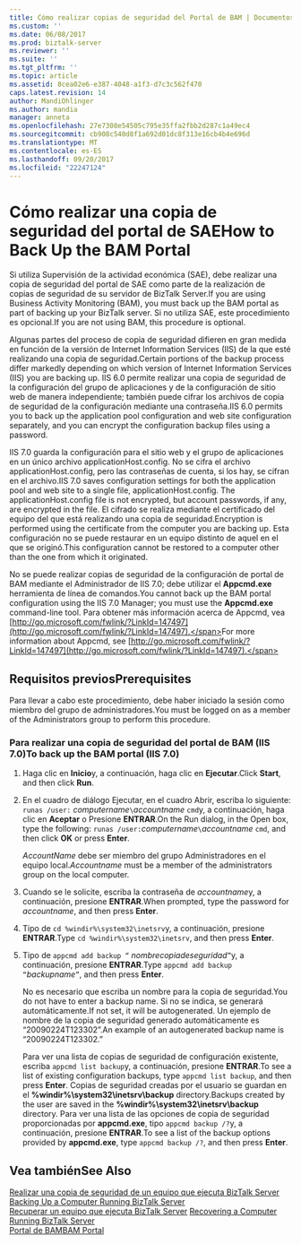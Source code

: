 ```yaml
---
title: Cómo realizar copias de seguridad del Portal de BAM | Documentos de Microsoft
ms.custom: ''
ms.date: 06/08/2017
ms.prod: biztalk-server
ms.reviewer: ''
ms.suite: ''
ms.tgt_pltfrm: ''
ms.topic: article
ms.assetid: 8cea02e6-e387-4048-a1f3-d7c3c562f470
caps.latest.revision: 14
author: MandiOhlinger
ms.author: mandia
manager: anneta
ms.openlocfilehash: 27e7308e54505c795e35ffa2fbb2d287c1a49ec4
ms.sourcegitcommit: cb908c540d8f1a692d01dc8f313e16cb4b4e696d
ms.translationtype: MT
ms.contentlocale: es-ES
ms.lasthandoff: 09/20/2017
ms.locfileid: "22247124"
---
```

# <a name="how-to-back-up-the-bam-portal"></a><span data-ttu-id="4129d-102">Cómo realizar una copia de seguridad del portal de SAE</span><span class="sxs-lookup"><span data-stu-id="4129d-102">How to Back Up the BAM Portal</span></span>
<span data-ttu-id="4129d-103">Si utiliza Supervisión de la actividad económica (SAE), debe realizar una copia de seguridad del portal de SAE como parte de la realización de copias de seguridad de su servidor de BizTalk Server.</span><span class="sxs-lookup"><span data-stu-id="4129d-103">If you are using Business Activity Monitoring (BAM), you must back up the BAM portal as part of backing up your BizTalk server.</span></span> <span data-ttu-id="4129d-104">Si no utiliza SAE, este procedimiento es opcional.</span><span class="sxs-lookup"><span data-stu-id="4129d-104">If you are not using BAM, this procedure is optional.</span></span>  
  
 <span data-ttu-id="4129d-105">Algunas partes del proceso de copia de seguridad difieren en gran medida en función de la versión de Internet Information Services (IIS) de la que esté realizando una copia de seguridad.</span><span class="sxs-lookup"><span data-stu-id="4129d-105">Certain portions of the backup process differ markedly depending on which version of Internet Information Services (IIS) you are backing up.</span></span> <span data-ttu-id="4129d-106">IIS 6.0 permite realizar una copia de seguridad de la configuración del grupo de aplicaciones y de la configuración de sitio web de manera independiente; también puede cifrar los archivos de copia de seguridad de la configuración mediante una contraseña.</span><span class="sxs-lookup"><span data-stu-id="4129d-106">IIS 6.0 permits you to back up the application pool configuration and web site configuration separately, and you can encrypt the configuration backup files using a password.</span></span>  
  
 <span data-ttu-id="4129d-107">IIS 7.0 guarda la configuración para el sitio web y el grupo de aplicaciones en un único archivo applicationHost.config. No se cifra el archivo applicationHost.config, pero las contraseñas de cuenta, si los hay, se cifran en el archivo.</span><span class="sxs-lookup"><span data-stu-id="4129d-107">IIS 7.0 saves configuration settings for both the application pool and web site to a single file, applicationHost.config. The applicationHost.config file is not encrypted, but account passwords, if any, are encrypted in the file.</span></span> <span data-ttu-id="4129d-108">El cifrado se realiza mediante el certificado del equipo del que está realizando una copia de seguridad.</span><span class="sxs-lookup"><span data-stu-id="4129d-108">Encryption is performed using the certificate from the computer you are backing up.</span></span> <span data-ttu-id="4129d-109">Esta configuración no se puede restaurar en un equipo distinto de aquel en el que se originó.</span><span class="sxs-lookup"><span data-stu-id="4129d-109">This configuration cannot be restored to a computer other than the one from which it originated.</span></span>  
  
 <span data-ttu-id="4129d-110">No se puede realizar copias de seguridad de la configuración de portal de BAM mediante el Administrador de IIS 7.0; debe utilizar el **Appcmd.exe** herramienta de línea de comandos.</span><span class="sxs-lookup"><span data-stu-id="4129d-110">You cannot back up the BAM portal configuration using the IIS 7.0 Manager; you must use the **Appcmd.exe** command-line tool.</span></span> <span data-ttu-id="4129d-111">Para obtener más información acerca de Appcmd, vea [http://go.microsoft.com/fwlink/?LinkId=147497](http://go.microsoft.com/fwlink/?LinkId=147497).</span><span class="sxs-lookup"><span data-stu-id="4129d-111">For more information about Appcmd, see [http://go.microsoft.com/fwlink/?LinkId=147497](http://go.microsoft.com/fwlink/?LinkId=147497).</span></span>  
  
## <a name="prerequisites"></a><span data-ttu-id="4129d-112">Requisitos previos</span><span class="sxs-lookup"><span data-stu-id="4129d-112">Prerequisites</span></span>  
 <span data-ttu-id="4129d-113">Para llevar a cabo este procedimiento, debe haber iniciado la sesión como miembro del grupo de administradores.</span><span class="sxs-lookup"><span data-stu-id="4129d-113">You must be logged on as a member of the Administrators group to perform this procedure.</span></span>  
  
### <a name="to-back-up-the-bam-portal-iis-70"></a><span data-ttu-id="4129d-114">Para realizar una copia de seguridad del portal de BAM (IIS 7.0)</span><span class="sxs-lookup"><span data-stu-id="4129d-114">To back up the BAM portal (IIS 7.0)</span></span>  
  
1.  <span data-ttu-id="4129d-115">Haga clic en **Inicio**y, a continuación, haga clic en **Ejecutar**.</span><span class="sxs-lookup"><span data-stu-id="4129d-115">Click **Start**, and then click **Run**.</span></span>  
  
2.  <span data-ttu-id="4129d-116">En el cuadro de diálogo Ejecutar, en el cuadro Abrir, escriba lo siguiente: `runas /user:` *computername*`\`*accountname* `cmd`y, a continuación, haga clic en **Aceptar** o Presione **ENTRAR**.</span><span class="sxs-lookup"><span data-stu-id="4129d-116">On the Run dialog, in the Open box, type the following: `runas /user:`*computername*`\`*accountname* `cmd`, and then click **OK** or press **Enter**.</span></span>  
  
     <span data-ttu-id="4129d-117">*AccountName* debe ser miembro del grupo Administradores en el equipo local.</span><span class="sxs-lookup"><span data-stu-id="4129d-117">*Accountname* must be a member of the administrators group on the local computer.</span></span>  
  
3.  <span data-ttu-id="4129d-118">Cuando se le solicite, escriba la contraseña de *accountname*y, a continuación, presione **ENTRAR**.</span><span class="sxs-lookup"><span data-stu-id="4129d-118">When prompted, type the password for *accountname*, and then press **Enter**.</span></span>  
  
4.  <span data-ttu-id="4129d-119">Tipo de `cd %windir%\system32\inetsrv`y, a continuación, presione **ENTRAR**.</span><span class="sxs-lookup"><span data-stu-id="4129d-119">Type `cd %windir%\system32\inetsrv`, and then press **Enter**.</span></span>  
  
5.  <span data-ttu-id="4129d-120">Tipo de `appcmd add backup “` *nombrecopiadeseguridad*`”`y, a continuación, presione **ENTRAR**.</span><span class="sxs-lookup"><span data-stu-id="4129d-120">Type `appcmd add backup “`*backupname*`”`, and then press **Enter**.</span></span>  
  
     <span data-ttu-id="4129d-121">No es necesario que escriba un nombre para la copia de seguridad.</span><span class="sxs-lookup"><span data-stu-id="4129d-121">You do not have to enter a backup name.</span></span> <span data-ttu-id="4129d-122">Si no se indica, se generará automáticamente.</span><span class="sxs-lookup"><span data-stu-id="4129d-122">If not set, it will be autogenerated.</span></span> <span data-ttu-id="4129d-123">Un ejemplo de nombre de la copia de seguridad generado automáticamente es “20090224T123302”.</span><span class="sxs-lookup"><span data-stu-id="4129d-123">An example of an autogenerated backup name is “20090224T123302.”</span></span>  
  
     <span data-ttu-id="4129d-124">Para ver una lista de copias de seguridad de configuración existente, escriba `appcmd list backup`y, a continuación, presione **ENTRAR**.</span><span class="sxs-lookup"><span data-stu-id="4129d-124">To see a list of existing configuration backups, type `appcmd list backup`, and then press **Enter**.</span></span> <span data-ttu-id="4129d-125">Copias de seguridad creadas por el usuario se guardan en el **%windir%\system32\inetsrv\backup** directory.</span><span class="sxs-lookup"><span data-stu-id="4129d-125">Backups created by the user are saved in the **%windir%\system32\inetsrv\backup** directory.</span></span> <span data-ttu-id="4129d-126">Para ver una lista de las opciones de copia de seguridad proporcionadas por **appcmd.exe**, tipo `appcmd backup /?`y, a continuación, presione **ENTRAR**.</span><span class="sxs-lookup"><span data-stu-id="4129d-126">To see a list of the backup options provided by **appcmd.exe**, type `appcmd backup /?`, and then press **Enter**.</span></span>  
  
## <a name="see-also"></a><span data-ttu-id="4129d-127">Vea también</span><span class="sxs-lookup"><span data-stu-id="4129d-127">See Also</span></span>  
 <span data-ttu-id="4129d-128">[Realizar una copia de seguridad de un equipo que ejecuta BizTalk Server](../core/backing-up-a-computer-running-biztalk-server.md) </span><span class="sxs-lookup"><span data-stu-id="4129d-128">[Backing Up a Computer Running BizTalk Server](../core/backing-up-a-computer-running-biztalk-server.md) </span></span>  
 <span data-ttu-id="4129d-129">[Recuperar un equipo que ejecuta BizTalk Server](../core/recovering-a-computer-running-biztalk-server.md) </span><span class="sxs-lookup"><span data-stu-id="4129d-129">[Recovering a Computer Running BizTalk Server](../core/recovering-a-computer-running-biztalk-server.md) </span></span>  
 [<span data-ttu-id="4129d-130">Portal de BAM</span><span class="sxs-lookup"><span data-stu-id="4129d-130">BAM Portal</span></span>](../core/bam-portal.md)